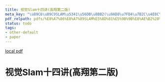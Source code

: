 ```yaml
---
title: 视觉Slam十四讲(高翔第二版)
meta_key: "\u89C6\u89C9SLAM\u5341\u56DB\u8BB2(\u9AD8\u7FD4\u7B2C\u4E8C\u7248)"
pdf_relpath: pdfs/%E8%A7%86%E8%A7%89SLAM%E5%8D%81%E5%9B%9B%E8%AE%B2%28%E9%AB%98%E7%BF%94%E7%AC%AC%E4%BA%8C%E7%89%88%29.pdf
status: todo
tags:
- other-default
- paper
---
```


[local pdf](../../../pdfs/%E8%A7%86%E8%A7%89SLAM%E5%8D%81%E5%9B%9B%E8%AE%B2%28%E9%AB%98%E7%BF%94%E7%AC%AC%E4%BA%8C%E7%89%88%29.pdf)

# 视觉Slam十四讲(高翔第二版)
